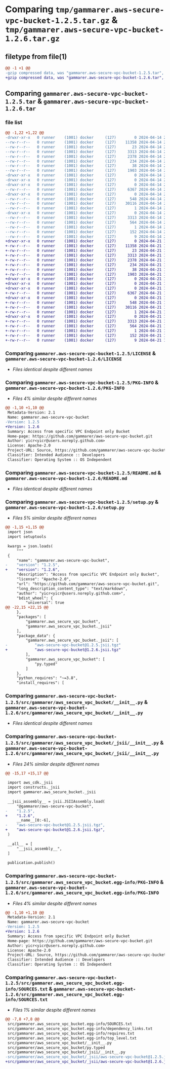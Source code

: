 # Comparing `tmp/gammarer.aws-secure-vpc-bucket-1.2.5.tar.gz` & `tmp/gammarer.aws-secure-vpc-bucket-1.2.6.tar.gz`

## filetype from file(1)

```diff
@@ -1 +1 @@
-gzip compressed data, was "gammarer.aws-secure-vpc-bucket-1.2.5.tar", last modified: Sun Apr 14 22:59:33 2024, max compression
+gzip compressed data, was "gammarer.aws-secure-vpc-bucket-1.2.6.tar", last modified: Sun Apr 21 18:21:42 2024, max compression
```

## Comparing `gammarer.aws-secure-vpc-bucket-1.2.5.tar` & `gammarer.aws-secure-vpc-bucket-1.2.6.tar`

### file list

```diff
@@ -1,22 +1,22 @@
-drwxr-xr-x   0 runner    (1001) docker     (127)        0 2024-04-14 22:59:33.341858 gammarer.aws-secure-vpc-bucket-1.2.5/
--rw-r--r--   0 runner    (1001) docker     (127)    11358 2024-04-14 22:59:22.000000 gammarer.aws-secure-vpc-bucket-1.2.5/LICENSE
--rw-r--r--   0 runner    (1001) docker     (127)       23 2024-04-14 22:59:22.000000 gammarer.aws-secure-vpc-bucket-1.2.5/MANIFEST.in
--rw-r--r--   0 runner    (1001) docker     (127)     3313 2024-04-14 22:59:33.341858 gammarer.aws-secure-vpc-bucket-1.2.5/PKG-INFO
--rw-r--r--   0 runner    (1001) docker     (127)     2378 2024-04-14 22:59:22.000000 gammarer.aws-secure-vpc-bucket-1.2.5/README.md
--rw-r--r--   0 runner    (1001) docker     (127)      234 2024-04-14 22:59:22.000000 gammarer.aws-secure-vpc-bucket-1.2.5/pyproject.toml
--rw-r--r--   0 runner    (1001) docker     (127)       38 2024-04-14 22:59:33.341858 gammarer.aws-secure-vpc-bucket-1.2.5/setup.cfg
--rw-r--r--   0 runner    (1001) docker     (127)     1903 2024-04-14 22:59:22.000000 gammarer.aws-secure-vpc-bucket-1.2.5/setup.py
-drwxr-xr-x   0 runner    (1001) docker     (127)        0 2024-04-14 22:59:33.337858 gammarer.aws-secure-vpc-bucket-1.2.5/src/
-drwxr-xr-x   0 runner    (1001) docker     (127)        0 2024-04-14 22:59:33.337858 gammarer.aws-secure-vpc-bucket-1.2.5/src/gammarer/
-drwxr-xr-x   0 runner    (1001) docker     (127)        0 2024-04-14 22:59:33.337858 gammarer.aws-secure-vpc-bucket-1.2.5/src/gammarer/aws_secure_vpc_bucket/
--rw-r--r--   0 runner    (1001) docker     (127)     6367 2024-04-14 22:59:22.000000 gammarer.aws-secure-vpc-bucket-1.2.5/src/gammarer/aws_secure_vpc_bucket/__init__.py
-drwxr-xr-x   0 runner    (1001) docker     (127)        0 2024-04-14 22:59:33.341858 gammarer.aws-secure-vpc-bucket-1.2.5/src/gammarer/aws_secure_vpc_bucket/_jsii/
--rw-r--r--   0 runner    (1001) docker     (127)      548 2024-04-14 22:59:22.000000 gammarer.aws-secure-vpc-bucket-1.2.5/src/gammarer/aws_secure_vpc_bucket/_jsii/__init__.py
--rw-r--r--   0 runner    (1001) docker     (127)    30116 2024-04-14 22:59:22.000000 gammarer.aws-secure-vpc-bucket-1.2.5/src/gammarer/aws_secure_vpc_bucket/_jsii/aws-secure-vpc-bucket@1.2.5.jsii.tgz
--rw-r--r--   0 runner    (1001) docker     (127)        1 2024-04-14 22:59:22.000000 gammarer.aws-secure-vpc-bucket-1.2.5/src/gammarer/aws_secure_vpc_bucket/py.typed
-drwxr-xr-x   0 runner    (1001) docker     (127)        0 2024-04-14 22:59:33.337858 gammarer.aws-secure-vpc-bucket-1.2.5/src/gammarer.aws_secure_vpc_bucket.egg-info/
--rw-r--r--   0 runner    (1001) docker     (127)     3313 2024-04-14 22:59:33.000000 gammarer.aws-secure-vpc-bucket-1.2.5/src/gammarer.aws_secure_vpc_bucket.egg-info/PKG-INFO
--rw-r--r--   0 runner    (1001) docker     (127)      564 2024-04-14 22:59:33.000000 gammarer.aws-secure-vpc-bucket-1.2.5/src/gammarer.aws_secure_vpc_bucket.egg-info/SOURCES.txt
--rw-r--r--   0 runner    (1001) docker     (127)        1 2024-04-14 22:59:33.000000 gammarer.aws-secure-vpc-bucket-1.2.5/src/gammarer.aws_secure_vpc_bucket.egg-info/dependency_links.txt
--rw-r--r--   0 runner    (1001) docker     (127)      152 2024-04-14 22:59:33.000000 gammarer.aws-secure-vpc-bucket-1.2.5/src/gammarer.aws_secure_vpc_bucket.egg-info/requires.txt
--rw-r--r--   0 runner    (1001) docker     (127)        9 2024-04-14 22:59:33.000000 gammarer.aws-secure-vpc-bucket-1.2.5/src/gammarer.aws_secure_vpc_bucket.egg-info/top_level.txt
+drwxr-xr-x   0 runner    (1001) docker     (127)        0 2024-04-21 18:21:42.198407 gammarer.aws-secure-vpc-bucket-1.2.6/
+-rw-r--r--   0 runner    (1001) docker     (127)    11358 2024-04-21 18:21:30.000000 gammarer.aws-secure-vpc-bucket-1.2.6/LICENSE
+-rw-r--r--   0 runner    (1001) docker     (127)       23 2024-04-21 18:21:30.000000 gammarer.aws-secure-vpc-bucket-1.2.6/MANIFEST.in
+-rw-r--r--   0 runner    (1001) docker     (127)     3313 2024-04-21 18:21:42.198407 gammarer.aws-secure-vpc-bucket-1.2.6/PKG-INFO
+-rw-r--r--   0 runner    (1001) docker     (127)     2378 2024-04-21 18:21:30.000000 gammarer.aws-secure-vpc-bucket-1.2.6/README.md
+-rw-r--r--   0 runner    (1001) docker     (127)      234 2024-04-21 18:21:30.000000 gammarer.aws-secure-vpc-bucket-1.2.6/pyproject.toml
+-rw-r--r--   0 runner    (1001) docker     (127)       38 2024-04-21 18:21:42.198407 gammarer.aws-secure-vpc-bucket-1.2.6/setup.cfg
+-rw-r--r--   0 runner    (1001) docker     (127)     1903 2024-04-21 18:21:30.000000 gammarer.aws-secure-vpc-bucket-1.2.6/setup.py
+drwxr-xr-x   0 runner    (1001) docker     (127)        0 2024-04-21 18:21:42.194407 gammarer.aws-secure-vpc-bucket-1.2.6/src/
+drwxr-xr-x   0 runner    (1001) docker     (127)        0 2024-04-21 18:21:42.194407 gammarer.aws-secure-vpc-bucket-1.2.6/src/gammarer/
+drwxr-xr-x   0 runner    (1001) docker     (127)        0 2024-04-21 18:21:42.198407 gammarer.aws-secure-vpc-bucket-1.2.6/src/gammarer/aws_secure_vpc_bucket/
+-rw-r--r--   0 runner    (1001) docker     (127)     6367 2024-04-21 18:21:30.000000 gammarer.aws-secure-vpc-bucket-1.2.6/src/gammarer/aws_secure_vpc_bucket/__init__.py
+drwxr-xr-x   0 runner    (1001) docker     (127)        0 2024-04-21 18:21:42.198407 gammarer.aws-secure-vpc-bucket-1.2.6/src/gammarer/aws_secure_vpc_bucket/_jsii/
+-rw-r--r--   0 runner    (1001) docker     (127)      548 2024-04-21 18:21:30.000000 gammarer.aws-secure-vpc-bucket-1.2.6/src/gammarer/aws_secure_vpc_bucket/_jsii/__init__.py
+-rw-r--r--   0 runner    (1001) docker     (127)    30116 2024-04-21 18:21:30.000000 gammarer.aws-secure-vpc-bucket-1.2.6/src/gammarer/aws_secure_vpc_bucket/_jsii/aws-secure-vpc-bucket@1.2.6.jsii.tgz
+-rw-r--r--   0 runner    (1001) docker     (127)        1 2024-04-21 18:21:30.000000 gammarer.aws-secure-vpc-bucket-1.2.6/src/gammarer/aws_secure_vpc_bucket/py.typed
+drwxr-xr-x   0 runner    (1001) docker     (127)        0 2024-04-21 18:21:42.194407 gammarer.aws-secure-vpc-bucket-1.2.6/src/gammarer.aws_secure_vpc_bucket.egg-info/
+-rw-r--r--   0 runner    (1001) docker     (127)     3313 2024-04-21 18:21:42.000000 gammarer.aws-secure-vpc-bucket-1.2.6/src/gammarer.aws_secure_vpc_bucket.egg-info/PKG-INFO
+-rw-r--r--   0 runner    (1001) docker     (127)      564 2024-04-21 18:21:42.000000 gammarer.aws-secure-vpc-bucket-1.2.6/src/gammarer.aws_secure_vpc_bucket.egg-info/SOURCES.txt
+-rw-r--r--   0 runner    (1001) docker     (127)        1 2024-04-21 18:21:42.000000 gammarer.aws-secure-vpc-bucket-1.2.6/src/gammarer.aws_secure_vpc_bucket.egg-info/dependency_links.txt
+-rw-r--r--   0 runner    (1001) docker     (127)      152 2024-04-21 18:21:42.000000 gammarer.aws-secure-vpc-bucket-1.2.6/src/gammarer.aws_secure_vpc_bucket.egg-info/requires.txt
+-rw-r--r--   0 runner    (1001) docker     (127)        9 2024-04-21 18:21:42.000000 gammarer.aws-secure-vpc-bucket-1.2.6/src/gammarer.aws_secure_vpc_bucket.egg-info/top_level.txt
```

### Comparing `gammarer.aws-secure-vpc-bucket-1.2.5/LICENSE` & `gammarer.aws-secure-vpc-bucket-1.2.6/LICENSE`

 * *Files identical despite different names*

### Comparing `gammarer.aws-secure-vpc-bucket-1.2.5/PKG-INFO` & `gammarer.aws-secure-vpc-bucket-1.2.6/PKG-INFO`

 * *Files 4% similar despite different names*

```diff
@@ -1,10 +1,10 @@
 Metadata-Version: 2.1
 Name: gammarer.aws-secure-vpc-bucket
-Version: 1.2.5
+Version: 1.2.6
 Summary: Access from specific VPC Endpoint only Bucket
 Home-page: https://github.com/gammarer/aws-secure-vpc-bucket.git
 Author: yicr<yicr@users.noreply.github.com>
 License: Apache-2.0
 Project-URL: Source, https://github.com/gammarer/aws-secure-vpc-bucket.git
 Classifier: Intended Audience :: Developers
 Classifier: Operating System :: OS Independent
```

### Comparing `gammarer.aws-secure-vpc-bucket-1.2.5/README.md` & `gammarer.aws-secure-vpc-bucket-1.2.6/README.md`

 * *Files identical despite different names*

### Comparing `gammarer.aws-secure-vpc-bucket-1.2.5/setup.py` & `gammarer.aws-secure-vpc-bucket-1.2.6/setup.py`

 * *Files 5% similar despite different names*

```diff
@@ -1,15 +1,15 @@
 import json
 import setuptools
 
 kwargs = json.loads(
     """
 {
     "name": "gammarer.aws-secure-vpc-bucket",
-    "version": "1.2.5",
+    "version": "1.2.6",
     "description": "Access from specific VPC Endpoint only Bucket",
     "license": "Apache-2.0",
     "url": "https://github.com/gammarer/aws-secure-vpc-bucket.git",
     "long_description_content_type": "text/markdown",
     "author": "yicr<yicr@users.noreply.github.com>",
     "bdist_wheel": {
         "universal": true
@@ -22,15 +22,15 @@
     },
     "packages": [
         "gammarer.aws_secure_vpc_bucket",
         "gammarer.aws_secure_vpc_bucket._jsii"
     ],
     "package_data": {
         "gammarer.aws_secure_vpc_bucket._jsii": [
-            "aws-secure-vpc-bucket@1.2.5.jsii.tgz"
+            "aws-secure-vpc-bucket@1.2.6.jsii.tgz"
         ],
         "gammarer.aws_secure_vpc_bucket": [
             "py.typed"
         ]
     },
     "python_requires": "~=3.8",
     "install_requires": [
```

### Comparing `gammarer.aws-secure-vpc-bucket-1.2.5/src/gammarer/aws_secure_vpc_bucket/__init__.py` & `gammarer.aws-secure-vpc-bucket-1.2.6/src/gammarer/aws_secure_vpc_bucket/__init__.py`

 * *Files identical despite different names*

### Comparing `gammarer.aws-secure-vpc-bucket-1.2.5/src/gammarer/aws_secure_vpc_bucket/_jsii/__init__.py` & `gammarer.aws-secure-vpc-bucket-1.2.6/src/gammarer/aws_secure_vpc_bucket/_jsii/__init__.py`

 * *Files 24% similar despite different names*

```diff
@@ -15,17 +15,17 @@
 
 import aws_cdk._jsii
 import constructs._jsii
 import gammarer.aws_secure_bucket._jsii
 
 __jsii_assembly__ = jsii.JSIIAssembly.load(
     "@gammarer/aws-secure-vpc-bucket",
-    "1.2.5",
+    "1.2.6",
     __name__[0:-6],
-    "aws-secure-vpc-bucket@1.2.5.jsii.tgz",
+    "aws-secure-vpc-bucket@1.2.6.jsii.tgz",
 )
 
 __all__ = [
     "__jsii_assembly__",
 ]
 
 publication.publish()
```

### Comparing `gammarer.aws-secure-vpc-bucket-1.2.5/src/gammarer.aws_secure_vpc_bucket.egg-info/PKG-INFO` & `gammarer.aws-secure-vpc-bucket-1.2.6/src/gammarer.aws_secure_vpc_bucket.egg-info/PKG-INFO`

 * *Files 4% similar despite different names*

```diff
@@ -1,10 +1,10 @@
 Metadata-Version: 2.1
 Name: gammarer.aws-secure-vpc-bucket
-Version: 1.2.5
+Version: 1.2.6
 Summary: Access from specific VPC Endpoint only Bucket
 Home-page: https://github.com/gammarer/aws-secure-vpc-bucket.git
 Author: yicr<yicr@users.noreply.github.com>
 License: Apache-2.0
 Project-URL: Source, https://github.com/gammarer/aws-secure-vpc-bucket.git
 Classifier: Intended Audience :: Developers
 Classifier: Operating System :: OS Independent
```

### Comparing `gammarer.aws-secure-vpc-bucket-1.2.5/src/gammarer.aws_secure_vpc_bucket.egg-info/SOURCES.txt` & `gammarer.aws-secure-vpc-bucket-1.2.6/src/gammarer.aws_secure_vpc_bucket.egg-info/SOURCES.txt`

 * *Files 1% similar despite different names*

```diff
@@ -7,8 +7,8 @@
 src/gammarer.aws_secure_vpc_bucket.egg-info/SOURCES.txt
 src/gammarer.aws_secure_vpc_bucket.egg-info/dependency_links.txt
 src/gammarer.aws_secure_vpc_bucket.egg-info/requires.txt
 src/gammarer.aws_secure_vpc_bucket.egg-info/top_level.txt
 src/gammarer/aws_secure_vpc_bucket/__init__.py
 src/gammarer/aws_secure_vpc_bucket/py.typed
 src/gammarer/aws_secure_vpc_bucket/_jsii/__init__.py
-src/gammarer/aws_secure_vpc_bucket/_jsii/aws-secure-vpc-bucket@1.2.5.jsii.tgz
+src/gammarer/aws_secure_vpc_bucket/_jsii/aws-secure-vpc-bucket@1.2.6.jsii.tgz
```

